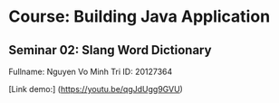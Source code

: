# Course: Building Java Application
## Seminar 02: Slang Word Dictionary

Fullname: Nguyen Vo Minh Tri
ID: 20127364

[Link demo:] (https://youtu.be/qgJdUgg9GVU)

